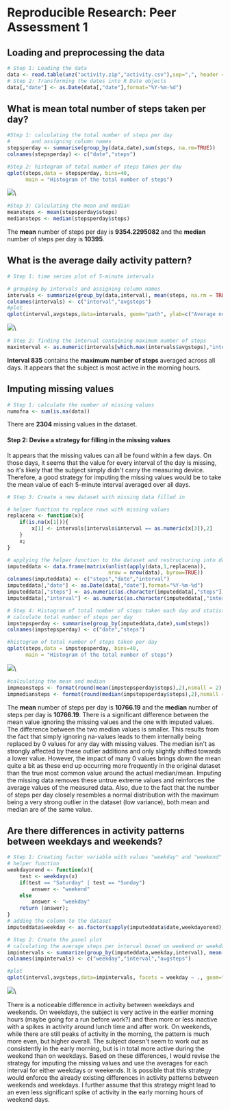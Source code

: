 # Reproducible Research: Peer Assessment 1




## Loading and preprocessing the data


```r
# Step 1: Loading the data
data <- read.table(unz("activity.zip","activity.csv"),sep=",", header = TRUE)
# Step 2: Transforming the dates into R Date objects
data[,"date"] <- as.Date(data[,"date"],format="%Y-%m-%d")
```


## What is mean total number of steps taken per day?


```r
#Step 1: calculating the total number of steps per day 
#       and assigning column names
stepsperday <- summarise(group_by(data,date),sum(steps, na.rm=TRUE))
colnames(stepsperday) <- c("date","steps")

#Step 2: histogram of total number of steps taken per day
qplot(steps,data = stepsperday, bins=40, 
      main = "Histogram of the total number of steps")
```

![](PA1_template_files/figure-html/meannumofsteps-1.png)\

```r
#Step 3: Calculating the mean and median
meansteps <- mean(stepsperday$steps)
mediansteps <- median(stepsperday$steps)
```

The **mean** number of steps per day is **9354.2295082** and the **median** number
of steps per day is **10395**.  


## What is the average daily activity pattern?


```r
# Step 1: time series plot of 5-minute intervals

# grouping by intervals and assigning column names
intervals <- summarize(group_by(data,interval), mean(steps, na.rm = TRUE))
colnames(intervals) <- c("interval","avgsteps")
#plot
qplot(interval,avgsteps,data=intervals, geom="path", ylab=c("Average number of steps"), main="Average number of steps through the day")
```

![](PA1_template_files/figure-html/dailypattern-1.png)\

```r
# Step 2: finding the interval containing maximum number of steps
maxinterval <- as.numeric(intervals[which.max(intervals$avgsteps),"interval"])
```

**Interval 835** contains the **maximum number of steps** averaged across all days. It appears that the subject is most active in the morning hours.

## Imputing missing values


```r
# Step 1: calculate the number of missing values
numofna <- sum(is.na(data))
```

There are **2304** missing values in the dataset. 

#### Step 2: Devise a strategy for filling in the missing values
It appears that the missing values can all be found within a few days. On those days, it seems that the value for every interval of the day is missing, so it's likely that the subject simply didn't carry the measuring device. Therefore, a good strategy for imputing the missing values would be to take the mean value of each 5-minute interval averaged over all days.


```r
# Step 3: Create a new dataset with missing data filled in

# helper function to replace rows with missing values
replacena <- function(x){
    if(is.na(x[1])){
        x[1] <- intervals[intervals$interval == as.numeric(x[3]),2]
    }
    x;
}

# applying the helper function to the dataset and restructuring into dataframe
imputeddata <- data.frame(matrix(unlist(apply(data,1,replacena)), 
                                 nrow = nrow(data), byrow=TRUE))
colnames(imputeddata) <- c("steps","date","interval")
imputeddata[,"date"] <- as.Date(data[,"date"],format="%Y-%m-%d")
imputeddata[,"steps"] <- as.numeric(as.character(imputeddata[,"steps"]))
imputeddata[,"interval"] <- as.numeric(as.character(imputeddata[,"interval"]))
```


```r
# Step 4: Histogram of total number of steps taken each day and statistics
# calculate total number of steps per day
impstepsperday <- summarise(group_by(imputeddata,date),sum(steps))
colnames(impstepsperday) <- c("date","steps")

#histogram of total number of steps taken per day
qplot(steps,data = impstepsperday, bins=40, 
      main = "Histogram of the total number of steps")
```

![](PA1_template_files/figure-html/imputedhist-1.png)\

```r
#calculating the mean and median
impmeansteps <- format(round(mean(impstepsperday$steps),2),nsmall = 2)
impmediansteps <- format(round(median(impstepsperday$steps),2),nsmall = 2)
```

The **mean** number of steps per day is **10766.19** and the **median** number
of steps per day is **10766.19**. There is a significant difference between the mean value ignoring the missing values and the one with imputed values. The difference between the two median values is smaller. This results from the fact that simply ignoring na-values leads to them internally being replaced by 0 values for any day with missing values. The median isn't as strongly affected by these outlier additions and only slightly shifted towards a lower value. However, the impact of many 0 values brings down the mean quite a bit as these end up occurring more frequently in the original dataset than the true most common value around the actual median/mean. Imputing the missing data removes these untrue extreme values and reinforces the average values of the measured data. Also, due to the fact that the number of steps per day closely resembles a normal distribution with the maximum being a very strong outlier in the dataset (low variance), both mean and median are of the same value.




## Are there differences in activity patterns between weekdays and weekends?


```r
# Step 1: Creating factor variable with values "weekday" and "weekend"
# helper function
weekdayorend <- function(x){
    test <- weekdays(x)
    if(test == "Saturday" | test == "Sunday")
        answer <- "weekend"
    else
        answer <- "weekday"
    return (answer);
} 
# adding the column to the dataset
imputeddata$weekday <- as.factor(sapply(imputeddata$date,weekdayorend))

# Step 2: Create the panel plot
# calculating the average steps per interval based on weekend or weekday
impintervals <- summarize(group_by(imputeddata,weekday,interval), mean(steps))
colnames(impintervals) <- c("weekday","interval","avgsteps")

#plot
qplot(interval,avgsteps,data=impintervals, facets = weekday ~ ., geom="path", ylab=c("Average number of steps"), main="Average number of steps through the day")
```

![](PA1_template_files/figure-html/weekdays-1.png)\

There is a noticeable difference in activity between weekdays and weekends. On weekdays, the subject is very active in the earlier morning hours (maybe going for a run before work?) and then more or less inactive with a spikes in activity around lunch time and after work. On weekends, while there are still peaks of activity in the morning, the pattern is much more even, but higher overall. The subject doesn't seem to work out as consistently in the early morning, but is in total more active during the weekend than on weekdays. Based on these differences, I would revise the strategy for imputing the missing values and use the averages for each interval for either weekdays or weekends. It is possible that this strategy would enforce the already existing differences in activity patterns between weekends and weekdays. I further assume that this strategy might lead to an even less significant spike of activity in the early morning hours of weekend days.
